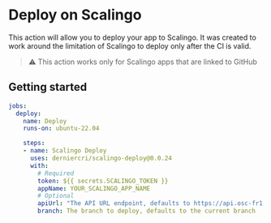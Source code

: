 # Deploy on Scalingo

This action will allow you to deploy your app to Scalingo.
It was created to work around the limitation of Scalingo to deploy only after the CI is valid.

> ⚠️ This action works only for Scalingo apps that are linked to GitHub

## Getting started

```yaml
jobs:
  deploy:
    name: Deploy
    runs-on: ubuntu-22.04

    steps:
    - name: Scalingo Deploy
      uses: derniercri/scalingo-deploy@0.0.24
      with:
        # Required
        token: ${{ secrets.SCALINGO_TOKEN }}
        appName: YOUR_SCALINGO_APP_NAME
        # Optional
        apiUrl: "The API URL endpoint, defaults to https://api.osc-fr1.scalingo.com. The list is available here: https://developers.scalingo.com/index#global-information"
        branch: The branch to deploy, defaults to the current branch
```
